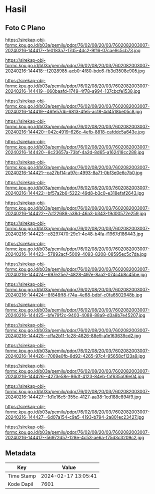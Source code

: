 # Hasil

## Foto C Plano

https://sirekap-obj-formc.kpu.go.id/b03a/pemilu/pdpr/76/02/08/20/03/7602082003007-20240216-144417--fe0183a7-17d5-4dc2-9f16-07cae9c5cb73.jpg

https://sirekap-obj-formc.kpu.go.id/b03a/pemilu/pdpr/76/02/08/20/03/7602082003007-20240216-144418--f2028985-acb0-4f80-bdc6-fb3d3508e905.jpg

https://sirekap-obj-formc.kpu.go.id/b03a/pemilu/pdpr/76/02/08/20/03/7602082003007-20240216-144419--060baafd-1749-4f78-a994-137cbcfe1538.jpg

https://sirekap-obj-formc.kpu.go.id/b03a/pemilu/pdpr/76/02/08/20/03/7602082003007-20240216-144419--46fe57db-6813-4fe5-ac18-4d4518be05c8.jpg

https://sirekap-obj-formc.kpu.go.id/b03a/pemilu/pdpr/76/02/08/20/03/7602082003007-20240216-144420--042c4919-626c-4efb-8818-cafddc5a643e.jpg

https://sirekap-obj-formc.kpu.go.id/b03a/pemilu/pdpr/76/02/08/20/03/7602082003007-20240216-144420--8c23657a-73bf-4a2d-8d65-a162418cc288.jpg

https://sirekap-obj-formc.kpu.go.id/b03a/pemilu/pdpr/76/02/08/20/03/7602082003007-20240216-144421--ca27bf14-a97c-4993-8a71-0bf3e0e6c7b0.jpg

https://sirekap-obj-formc.kpu.go.id/b03a/pemilu/pdpr/76/02/08/20/03/7602082003007-20240216-144422--bf57a2b6-5222-49d8-b3c0-e318efaf2643.jpg

https://sirekap-obj-formc.kpu.go.id/b03a/pemilu/pdpr/76/02/08/20/03/7602082003007-20240216-144422--7cf22688-a38d-46a3-b343-19d00572e259.jpg

https://sirekap-obj-formc.kpu.go.id/b03a/pemilu/pdpr/76/02/08/20/03/7602082003007-20240216-144423--c8297470-29c1-4e48-b4fa-f1967d186443.jpg

https://sirekap-obj-formc.kpu.go.id/b03a/pemilu/pdpr/76/02/08/20/03/7602082003007-20240216-144423--57892acf-5009-4093-8208-08595ec5c7da.jpg

https://sirekap-obj-formc.kpu.go.id/b03a/pemilu/pdpr/76/02/08/20/03/7602082003007-20240216-144424--697e25e7-4828-497e-8aa2-074c4b8c45be.jpg

https://sirekap-obj-formc.kpu.go.id/b03a/pemilu/pdpr/76/02/08/20/03/7602082003007-20240216-144424--8f848ff8-f74a-4e68-bdbf-c0fa6502948b.jpg

https://sirekap-obj-formc.kpu.go.id/b03a/pemilu/pdpr/76/02/08/20/03/7602082003007-20240216-144425--bfe79f2c-9403-4088-88a9-d3a8b7e45207.jpg

https://sirekap-obj-formc.kpu.go.id/b03a/pemilu/pdpr/76/02/08/20/03/7602082003007-20240216-144425--cffa2b11-1c28-4826-88e9-a1e163639cd2.jpg

https://sirekap-obj-formc.kpu.go.id/b03a/pemilu/pdpr/76/02/08/20/03/7602082003007-20240216-144426--7069e0fb-8d92-4265-97c4-95658cf123a9.jpg

https://sirekap-obj-formc.kpu.go.id/b03a/pemilu/pdpr/76/02/08/20/03/7602082003007-20240216-144426--4273e58e-86df-4123-84eb-faf635a06e04.jpg

https://sirekap-obj-formc.kpu.go.id/b03a/pemilu/pdpr/76/02/08/20/03/7602082003007-20240216-144427--1d1e16c5-355c-4127-aa38-1cd188c894f9.jpg

https://sirekap-obj-formc.kpu.go.id/b03a/pemilu/pdpr/76/02/08/20/03/7602082003007-20240216-144427--6d07a154-c9a5-4193-b794-2a801ec23427.jpg

https://sirekap-obj-formc.kpu.go.id/b03a/pemilu/pdpr/76/02/08/20/03/7602082003007-20240216-144417--56972d57-128e-4c53-ae6a-f75d3c3209c2.jpg


## Metadata

| Key        | Value               |
| ---------- | ------------------- |
| Time Stamp | 2024-02-17 13:05:41 |
| Kode Dapil | 7601                |



